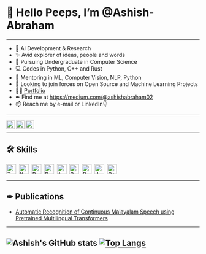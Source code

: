 # 👋 Hello Peeps, I’m @Ashish-Abraham
----------------------------------------------------------------------------------------------------------------------------------------------------------------------------
- 💪 AI Development & Research
- ✨ Avid explorer of ideas, people and words
- 🌱 Pursuing Undergraduate in Computer Science
- 💻 Codes in Python, C++ and Rust
- 💖 Mentoring in ML, Computer Vision, NLP, Python
- 🤝 Looking to join forces on Open Source and Machine Learning Projects
- 👨‍💻 [Portfolio](https://ashish-abraham.github.io/)
- ✒ Find me at https://medium.com/@ashishabraham02
- 📫 Reach me by e-mail or LinkedIn👇 <br />
----------------------------------------------------------------------------------------------------------------------------------------------------------------------------------
<p align="left"><a href="https://www.linkedin.com/in/ashish-abraham-811a23201/" target="blank"><img align="left" src="https://github.com/xtenzQ/xtenzQ/blob/backup/icons/linkedin.svg" alt="xtenzq" width="22px" /></a>
<a href="https://twitter.com/ashishabraham02" target="blank"><img align="left" src="https://github.com/xtenzQ/xtenzQ/blob/backup/icons/twitter.svg" alt="xtenzq" width="22px" /></a>
<a href="https://instagram.com/_ashish_abraham22" target="blank"><img align="left" src="https://github.com/xtenzQ/xtenzQ/blob/backup/icons/instagram.svg" alt="xtenzq" width="22px" /></a></p> <br />


---------------------------------------------------------------------------------------------------------------------------------------------------------------------------
## 🛠 Skills

<img src="https://img.shields.io/badge/TensorFlow-%23FF6F00.svg?style=for-the-badge&logo=TensorFlow&logoColor=white" alt="TensorFlow logo" title="TensorFlow" height="25" />&nbsp;
<img src="https://img.shields.io/badge/Keras-%23D00000.svg?style=for-the-badge&logo=Keras&logoColor=white" alt="Keras logo" title="Keras" height="25" />&nbsp;
<img src="https://img.shields.io/badge/PyTorch-%23EE4C2C.svg?style=for-the-badge&logo=PyTorch&logoColor=white" alt="Pytorch logo" title="PyTorch" height="25" />&nbsp;
<img src="https://img.shields.io/badge/python-3670A0?style=for-the-badge&logo=python&logoColor=ffdd54" alt="Python logo" title="Python" height="25" />&nbsp;
<img src="https://img.shields.io/badge/AWS-%23FF9900.svg?style=for-the-badge&logo=amazon-aws&logoColor=white" alt="AWS logo" title="" height="25" />&nbsp;
<img src="https://img.shields.io/badge/postgres-%23316192.svg?style=for-the-badge&logo=postgresql&logoColor=white" alt="Postgres" tite="" height="25" />&nbsp;
<img src="https://img.shields.io/badge/docker-%230db7ed.svg?style=for-the-badge&logo=docker&logoColor=white" alt="Docker" tite="" height="25" />&nbsp;
<img src="https://img.shields.io/badge/java-%23ED8B00.svg?style=for-the-badge&logo=openjdk&logoColor=white)" alt="Java" tite="" height="25" />&nbsp;
<img src="https://img.shields.io/badge/c++-%2300599C.svg?style=for-the-badge&logo=c%2B%2B&logoColor=white" alt="C++" title="" height="25" />&nbsp;

-----------------------------------------------------------------------------------------------------------------------------------------------------------------------------------

## ✒ Publications
- [Automatic Recognition of Continuous Malayalam Speech using Pretrained Multilingual Transformers](https://ieeexplore.ieee.org/document/10100598/authors#authors)

--------------------------------------------------------------------------------------------------------------------------------------------------------------------------

![Ashish's GitHub stats](https://github-readme-stats.vercel.app/api?username=Ashish-Abraham&show_icons=true&theme=radical)
[![Top Langs](https://github-readme-stats.vercel.app/api/top-langs/?username=Ashish-Abraham&layout=compact&theme=radical)](https://github.com/Ashish-Abraham/github-readme-stats)
----------------------------------------------------------------------------------------------------------------------------------------------------------------------------


<!---
Ashish-Abraham/Ashish-Abraham is a ✨ special ✨ repository because its `README.md` (this file) appears on your GitHub profile.
You can click the Preview link to take a look at your changes.
--->
